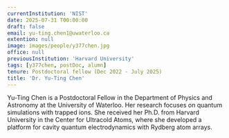 ```yaml
---
currentInstitution: 'NIST'
date: 2025-07-31 T00:00:00
draft: false
email: yu-ting.chen1@uwaterloo.ca
extention: null
image: images/people/y377chen.jpg
office: null
previousInstitution: 'Harvard University'
tags: [y377chen, postDoc, alumn]
tenure: Postdoctoral fellow (Dec 2022 - July 2025)
title: 'Dr. Yu-Ting Chen'
---
```

Yu-Ting Chen is a Postdoctoral Fellow in the Department of Physics and Astronomy at the University of Waterloo. Her research focuses on quantum simulations with trapped ions. She received her Ph.D. from Harvard University in the Center for Ultracold Atoms, where she developed a platform for cavity quantum electrodynamics with Rydberg atom arrays.

